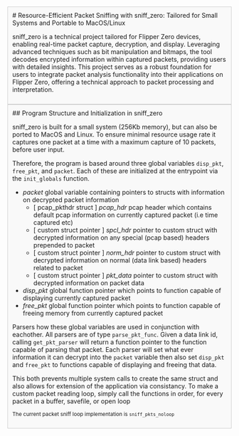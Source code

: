 <div style="border: 1px solid #ccc; padding: 10px; background-color: #f9f9f9;">
# Resource-Efficient Packet Sniffing with sniff_zero: Tailored for Small Systems and Portable to MacOS/Linux

sniff_zero is a technical project tailored for Flipper Zero devices, enabling real-time packet capture, decryption, and display. Leveraging advanced techniques such as bit manipulation and bitmaps, the tool decodes encrypted information within captured packets, providing users with detailed insights. This project serves as a robust foundation for users to integrate packet analysis functionality into their applications on Flipper Zero, offering a technical approach to packet processing and interpretation.
</div>

<div style="border: 1px solid #ccc; padding: 10px; background-color: #f9f9f9;">
## Program Structure and Initialization in sniff_zero

sniff_zero is built for a small system (256Kb memory), but can also be ported to MacOS and Linux. To ensure minimal resource usage rate it captures one packet at a time with a maximum capture of 10 packets, before user input.

Therefore, the program is based around three global variables  ```disp_pkt```, ```free_pkt```, and ```packet```. Each of these are initialized at the entrypoint via the ```init_globals``` function.

- _packet_ global variable containing pointers to structs with information on decrypted packet information
    - [ pcap_pkthdr struct ] _pcap_hdr_ pcap header which contains default pcap information on currently captured packet (i.e time captured etc)
    - [ custom struct pointer ] _spcl_hdr_ pointer to custom struct with decrypted information on any special (pcap based) headers prepended to packet
    - [ custom struct pointer ] _norm_hdr_ pointer to custom struct with decrypted information on normal (data link based) headers related to packet
    - [ custom struct pointer ] _pkt_data_ pointer to custom struct with decrypted information on packet data
- *disp_pkt* global function pointer which points to function capable of displaying currently captured packet
- *free_pkt* global function pointer which points to function capable of freeing memory from currently captured packet

Parsers how these global variables are used in conjunction with eachother. All parsers are of type ```parse_pkt_func```. Given a data link id, calling ```get_pkt_parser``` will return a function pointer to the function capable of parsing that packet.
Each parser will set what ever information it can decrypt into the ```packet``` variable then also set ```disp_pkt``` and ```free_pkt``` to functions capable of displaying and freeing that data.

This both prevents multiple system calls to create the same struct and also allows for extension of the application via consistancy. To make a custom packet reading loop, simply call the functions in order, for every packet in a buffer, savefile, or open loop

<small>The current packet sniff loop implementation is ```sniff_pkts_noloop```</small>
</div>

